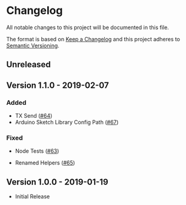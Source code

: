 # Changelog

All notable changes to this project will be documented in this file.

The format is based on [Keep a Changelog](http://keepachangelog.com/en/1.0.0/)
and this project adheres to [Semantic Versioning](http://semver.org/spec/v2.0.0.html).

## Unreleased

## Version 1.1.0 - 2019-02-07

### Added

- TX Send ([#64](https://github.com/ArkEcosystem/cpp-client/pull/64))
- Arduino Sketch Library Config Path ([#67](https://github.com/ArkEcosystem/cpp-client/pull/67))

### Fixed

- Node Tests ([#63](https://github.com/ArkEcosystem/cpp-client/pull/63))

- Renamed Helpers ([#65](https://github.com/ArkEcosystem/cpp-client/pull/65))

## Version 1.0.0 - 2019-01-19

- Initial Release
